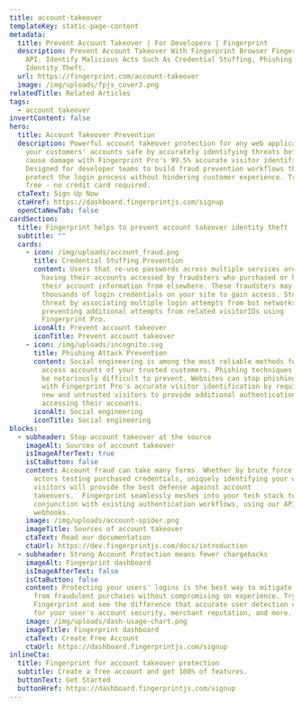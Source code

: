 ```yaml
---
title: account-takeover
templateKey: static-page-content
metadata:
  title: Prevent Account Takeover | For Developers | Fingerprint
  description: Prevent Account Takeover With Fingerprint Browser Fingerprinting
    API. Identify Malicious Acts Such As Credential Stuffing, Phishing &
    Identity Theft.
  url: https://fingerprint.com/account-takeover
  image: /img/uploads/fpjs_cover3.png
relatedTitle: Related Articles
tags:
  - account takeover
invertContent: false
hero:
  title: Account Takeover Prevention
  description: Powerful account takeover protection for any web application. Keep
    your customers' accounts safe by accurately identifying threats before they
    cause damage with Fingerprint Pro's 99.5% accurate visitor identification.
    Designed for developer teams to build fraud prevention workflows that
    protect the login process without hindering customer experience. Try for
    free - no credit card required.
  ctaText: Sign Up Now
  ctaHref: https://dashboard.fingerprintjs.com/signup
  openCtaNewTab: false
cardSection:
  title: Fingerprint helps to prevent account takeover identity theft
  subtitle: ""
  cards:
    - icon: /img/uploads/account_fraud.png
      title: Credential Stuffing Prevention
      content: Users that re-use passwords across multiple services are at risk of
        having their accounts accessed by fraudsters who purchased or hacked
        their account information from elsewhere. These fraudsters may then test
        thousands of login credentials on your site to gain access. Stop the
        threat by associating multiple login attempts from bot networks and
        preventing additional attempts from related visitorIDs using
        Fingerprint Pro.
      iconAlt: Prevent account takeover
      iconTitle: Prevent account takeover
    - icon: /img/uploads/incognito.svg
      title: Phishing Attack Prevention
      content: Social engineering is among the most reliable methods for fraudsters to
        access accounts of your trusted customers. Phishing techniques can also
        be notoriously difficult to prevent. Websites can stop phishing fraud
        with Fingerprint Pro's accurate visitor identification by requiring
        new and untrusted visitors to provide additional authentication before
        accessing their accounts.
      iconAlt: Social engineering
      iconTitle: Social engineering
blocks:
  - subheader: Stop account takeover at the source
    imageAlt: Sources of account takeover
    isImageAfterText: true
    isCtaButton: false
    content: Account fraud can take many forms. Whether by brute force or individual
      actors testing purchased credentials, uniquely identifying your website
      visitors will provide the best defense against account
      takeovers.  Fingerprint seamlessly meshes into your tech stack to run in
      conjunction with existing authentication workflows, using our API and
      webhooks.
    image: /img/uploads/account-spider.png
    imageTitle: Sources of account takeover
    ctaText: Read our documentation
    ctaUrl: https://dev.fingerprintjs.com/docs/introduction
  - subheader: Strong Account Protection means fewer chargebacks
    imageAlt: Fingerprint dashboard
    isImageAfterText: false
    isCtaButton: false
    content: Protecting your users' logins is the best way to mitigate chargebacks
      from fraudulent purchases without compromising on experience. Try
      Fingerprint and see the difference that accurate user detection can make
      for your user's account security, merchant reputation, and more.
    image: /img/uploads/dash-usage-chart.png
    imageTitle: Fingerprint dashboard
    ctaText: Create Free Account
    ctaUrl: https://dashboard.fingerprintjs.com/signup
inlineCta:
  title: Fingerprint for account takeover protection
  subtitle: Create a free account and get 100% of features.
  buttonText: Get Started
  buttonHref: https://dashboard.fingerprintjs.com/signup
---
```

